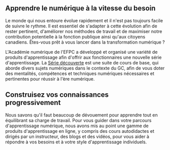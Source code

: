 ## Apprendre le numérique à la vitesse du besoin

Le monde qui nous entoure évolue rapidement et il n'est pas toujours facile de suivre le rythme. Il est essentiel de s'adapter à cette évolution afin de rester pertinent, d'améliorer nos méthodes de travail et de maximiser notre contribution potentielle à la fonction publique ainsi qu'aux citoyens canadiens. Êtes-vous prêt à vous lancer dans la transformation numérique ? 

L'Académie numérique de l'EFPC a développé et organisé une variété de produits d'apprentissage afin d'offrir aux fonctionnaires une nouvelle série d'apprentissage. La [Série découverte](https://www.csps-efpc.gc.ca/discover-series/index-eng.aspx) est une suite de cours de base, qui aborde divers sujets numériques dans le contexte du GC, afin de vous doter des mentalités, compétences et techniques numériques nécessaires et pertinentes pour réussir à l'ère numérique.

## Construisez vos connaissances progressivement

Nous savons qu'il faut beaucoup de dévouement pour apprendre tout en équilibrant sa charge de travail. Pour vous guider dans votre parcours d'apprentissage numérique, nous avons mis au point une gamme de produits d'apprentissage en ligne, y compris des cours autodidactes et dirigés par un instructeur, des blogs et des vidéos, pour vous aider à répondre à vos besoins et à votre style d'apprentissage individuels.